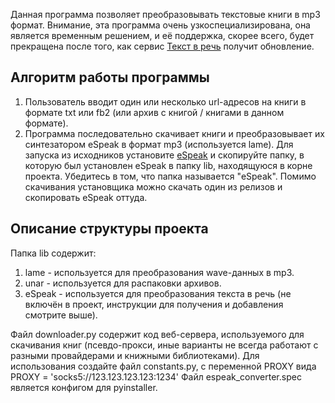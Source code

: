 Данная программа позволяет преобразовывать текстовые книги в mp3 формат.
Внимание, эта программа очень узкоспециализирована, она является временным решением, и её поддержка, скорее всего, будет прекращена после того, как сервис [Текст в речь](https://data2data.ru/tts) получит обновление.
## Алгоритм работы программы
1. Пользователь вводит один или несколько url-адресов на книги в формате txt или fb2 (или архив с книгой / книгами в данном формате).
2. Программа последовательно скачивает книги и преобразовывает их синтезатором eSpeak в формат mp3 (используется lame).
Для запуска из исходников установите [eSpeak](http://sourceforge.net/projects/espeak/files/espeak/espeak-1.48/setup_espeak-1.48.04.exe) и скопируйте папку, в которую был установлен eSpeak в папку lib, находящуюся в корне проекта.
Убедитесь в том, что папка называется "eSpeak".
Помимо скачивания установщика можно скачать один из релизов и скопировать eSpeak оттуда.
## Описание структуры проекта
Папка lib содержит:
1. lame - используется для преобразования wave-данных в mp3.
2. unar - используется для распаковки архивов.
3. eSpeak - используется для преобразования текста в речь (не включён в проект, инструкции для получения и добавления смотрите выше).

Файл downloader.py содержит код веб-сервера, используемого для скачивания книг (псевдо-прокси, иные варианты не всегда работают с разными провайдерами и книжными библиотеками).
Для использования создайте файл constants.py, с переменной PROXY вида PROXY = 'socks5://123.123.123.123:1234'
Файл espeak_converter.spec является конфигом для pyinstaller.
